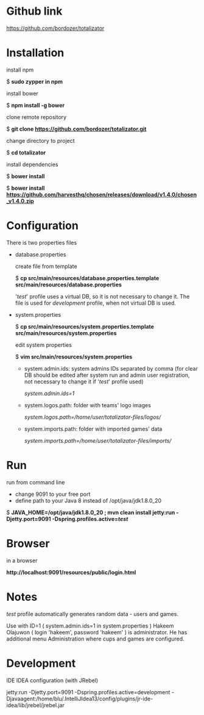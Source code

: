 # Github link
https://github.com/bordozer/totalizator

# Installation

install npm

$ **sudo zypper in npm**

install bower

$ **npm install -g bower**

clone remote repository

$ **git clone https://github.com/bordozer/totalizator.git**

change directory to project

$ **cd totalizator**

install dependencies

$ **bower install**

$ **bower install https://github.com/harvesthq/chosen/releases/download/v1.4.0/chosen_v1.4.0.zip**

# Configuration

There is two properties files

- database.properties

	create file from template

	$ **cp src/main/resources/database.properties.template src/main/resources/database.properties**

	'*test*' profile uses a virtual DB, so it is not necessary to change it. The file is used for *development* profile, when not virtual DB is used.

- system.properties

	$ **cp src/main/resources/system.properties.template src/main/resources/system.properties**

	edit system properties

	$ **vim src/main/resources/system.properties**

	- system.admin.ids: system admins IDs separated by comma (for clear DB should be edited after system run and admin user registration, not necessary to change it if '*test*' profile used)

		*system.admin.ids=1*

 	- system.logos.path: folder with teams' logo images

		*system.logos.path=/home/user/totalizator-files/logos/*

	- system.imports.path: folder with imported games' data

		*system.imports.path=/home/user/totalizator-files/imports/*

# Run

run from command line
- change 9091 to your free port
- define path to your Java 8 instead of /opt/java/jdk1.8.0_20

$ **JAVA_HOME=/opt/java/jdk1.8.0_20 ; mvn clean install jetty:run -Djetty.port=9091 -Dspring.profiles.active=*test***

# Browser

in a browser

**http://localhost:9091/resources/public/login.html**

# Notes
*test* profile automatically generates random data - users and games.

Use with ID=1 ( system.admin.ids=1 in system.properties ) Hakeem Olajuwon ( login 'hakeem', password 'hakeem' ) is administrator. He has additional menu Administration where cups and games are configured.



# Development
IDE IDEA configuration (with JRebel)

jetty:run -Djetty.port=9091 -Dspring.profiles.active=development -Djavaagent:/home/blu/.IntelliJIdea13/config/plugins/jr-ide-idea/lib/jrebel/jrebel.jar



